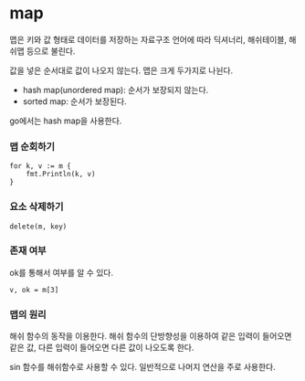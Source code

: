 # map
맵은 키와 값 형태로 데이터를 저장하는 자료구조 
언어에 따라 딕셔너리, 해쉬테이블, 해쉬맵 등으로 불린다.

값을 넣은 순서대로 값이 나오지 않는다.
맵은 크게 두가지로 나뉜다. 
- hash map(unordered map): 순서가 보장되지 않는다.
- sorted map: 순서가 보장된다. 

go에서는 hash map을 사용한다.


### 맵 순회하기 
```
for k, v := m {
    fmt.Println(k, v)
}
```

### 요소 삭제하기 
```
delete(m, key)
```

### 존재 여부
ok를 통해서 여부를 알 수 있다. 
```
v, ok = m[3]
```

### 맵의 원리 
해쉬 함수의 동작을 이용한다. 
해쉬 함수의 단방향성을 이용하여 
같은 입력이 들어오면 같은 값,
다른 입력이 들어오면 다른 값이 나오도록 한다. 

sin 함수를 해쉬함수로 사용할 수 있다. 
일반적으로 나머지 연산을 주로 사용한다. 